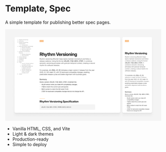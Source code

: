 # Template, Spec

A simple template for publishing better spec pages. 

![Preview](public/preview-spec.png)

- Vanilla HTML, CSS, and Vite
- Light & dark themes
- Production-ready
- Simple to deploy
